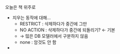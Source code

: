 오늘은 책 위주로

-	지우는 동작에 대해...
	-	RESTRICT : 삭제하다가 중간에 그만
	-	NO ACTION : 삭제하다가 중간에 되돌리기? ← 기본
	-	→ 많은 DB 모델러에서 구분하지 않음
	-	none : 암것도 안 함
-
